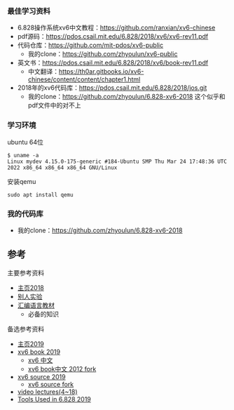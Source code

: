 ### 最佳学习资料

- 6.828操作系统xv6中文教程：https://github.com/ranxian/xv6-chinese
- pdf源码：https://pdos.csail.mit.edu/6.828/2018/xv6/xv6-rev11.pdf
- 代码仓库：https://github.com/mit-pdos/xv6-public
  - 我的clone：https://github.com/zhyoulun/xv6-public
- 英文书：https://pdos.csail.mit.edu/6.828/2018/xv6/book-rev11.pdf
  - 中文翻译：https://th0ar.gitbooks.io/xv6-chinese/content/content/chapter1.html
- 2018年的xv6代码库：https://pdos.csail.mit.edu/6.828/2018/jos.git
  - 我的clone：https://github.com/zhyoulun/6.828-xv6-2018
  这个似乎和pdf文件中的对不上

### 学习环境

ubuntu 64位

```
$ uname -a
Linux mydev 4.15.0-175-generic #184-Ubuntu SMP Thu Mar 24 17:48:36 UTC 2022 x86_64 x86_64 x86_64 GNU/Linux
```

安装qemu

```
sudo apt install qemu
```

### 我的代码库

- 我的clone：https://github.com/zhyoulun/6.828-xv6-2018

## 参考

主要参考资料

- [主页2018](https://pdos.csail.mit.edu/6.828/2018/schedule.html)
- [别人实验](https://github.com/yunwei37/6.828-2018-labs)
- [汇编语言教材](https://pdos.csail.mit.edu/6.828/2018/readings/pcasm-book.pdf)
  - 必备的知识

备选参考资料

- [主页2019](https://pdos.csail.mit.edu/6.828/2019/schedule.html)
- [xv6 book 2019](https://pdos.csail.mit.edu/6.828/2019/xv6/book-riscv-rev0.pdf)
  - [xv6 中文](https://github.com/ranxian/xv6-chinese)
  - [xv6 book中文 2012 fork](https://zhyoulun.gitbook.io/xv6-chinese/)
- [xv6 source 2019](https://github.com/mit-pdos/xv6-riscv-fall19)
  - [xv6 source fork](https://github.com/zhyoulun/xv6-riscv-fall19)
- [video lectures(4~18)](https://www.youtube.com/playlist?list=PLfciLKR3SgqNJKKIKUliWoNBBH1VHL3AP)
- [Tools Used in 6.828 2019](https://pdos.csail.mit.edu/6.828/2019/tools.html)
